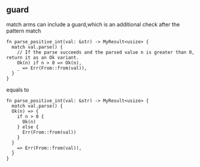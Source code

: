 


##  guard
match arms can include a guard,which is an additional check after the pattern match

```
fn parse_positive_int(val: &str) -> MyResult<usize> {
  match val.parse() {
    // If the parse succeeds and the parsed value n is greater than 0, return it as an Ok variant.
    Ok(n) if n > 0 => Ok(n),
    _ => Err(From::from(val)),
  }
}
```

equals to
```
fn parse_positive_int(val: &str) -> MyResult<usize> {
  match val.parse() {
  Ok(n) => {
    if n > 0 {
      Ok(n)
    } else {
      Err(From::from(val))
    }
  }
  _ => Err(From::from(val)),
  }
}
```
